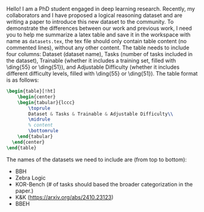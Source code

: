 Hello! I am a PhD student engaged in deep learning research. Recently, my collaborators and I have proposed a logical reasoning dataset and are writing a paper to introduce this new dataset to the community. To demonstrate the differences between our work and previous work, I need you to help me summarize a latex table and save it in the workspace with name as `datasets.tex`, the tex file should only contain table content (no commented lines), without any other content. The table needs to include four columns: Dataset (dataset name), Tasks (number of tasks included in the dataset), Trainable (whether it includes a training set, filled with \ding{55} or \ding{51}), and Adjustable Difficulty (whether it includes different difficulty levels, filled with \ding{55} or \ding{51}). The table format is as follows:

```tex
\begin{table}[!ht]
    \begin{center}
    \begin{tabular}{lccc}
        \toprule
        Dataset & Tasks & Trainable & Adjustable Difficulty\\
        \midrule
        % content
        \bottomrule
    \end{tabular}
  \end{center}
\end{table}
```

The names of the datasets we need to include are (from top to bottom):
- BBH
- Zebra Logic
- KOR-Bench (# of tasks should based the broader categorization in the paper.)
- K&K (https://arxiv.org/abs/2410.23123)
- BBEH